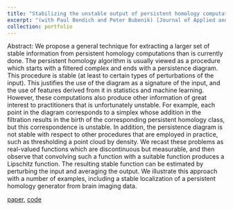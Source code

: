 ```yaml
---
title: "Stabilizing the unstable output of persistent homology computations"
excerpt: "(with Paul Bendich and Peter Bubenik) [Journal of Applied and Computational Topology] We propose a general technique for extracting a larger set of stable information from persistent homology computations than is currently done.[paper](https://arxiv.org/abs/1512.01700), [code](https://github.com/peter-bubenik/stabilizing-paper-code)<br/> <br/> <img src='/images/doubleannulus.png'>" 
collection: portfolio
---
```


Abstract: We propose a general technique for extracting a larger set of stable information from persistent homology computations than is currently done. The persistent homology algorithm is usually viewed as a procedure which starts with a filtered complex and ends with a persistence diagram. This procedure is stable (at least to certain types of perturbations of the input). This justifies the use of the diagram as a signature of the input, and the use of features derived from it in statistics and machine learning. However, these computations also produce other information of great interest to practitioners that is unfortunately unstable. For example, each point in the diagram corresponds to a simplex whose addition in the filtration results in the birth of the corresponding persistent homology class, but this correspondence is unstable. In addition, the persistence diagram is not stable with respect to other procedures that are employed in practice, such as thresholding a point cloud by density. We recast these problems as real-valued functions which are discontinuous but measurable, and then observe that convolving such a function with a suitable function produces a Lipschitz function. The resulting stable function can be estimated by perturbing the input and averaging the output. We illustrate this approach with a number of examples, including a stable localization of a persistent homology generator from brain imaging data. 

[paper](https://arxiv.org/abs/1512.01700), [code](https://github.com/peter-bubenik/stabilizing-paper-code)